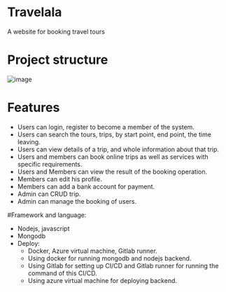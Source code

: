 # Travelala
A website for booking travel tours

# Project structure
![image](https://user-images.githubusercontent.com/49335373/199671731-8a10a37f-f094-4f0a-a8c0-1d758c88f318.png)

# Features

- Users can login, register to become a member of the system.
- Users can search the tours, trips, by start point, end point, the time leaving.
- Users can view details of a trip, and whole information about that trip. 
- Users and members can book online trips as well as services with specific  requirements.
- Users and Members can view the result of the booking operation.
- Members can edit his profile.
- Members can add a bank account for payment.
- Admin can CRUD  trip.
- Admin can manage the booking of users.

#Framework and language: 

- Nodejs, javascript
-	Mongodb
- Deploy:
  -	Docker, Azure virtual machine, Gitlab runner.
  - Using docker for running mongodb and nodejs backend.
  - Using Gitlab for setting up CI/CD and Gitlab runner for running the command of this CI/CD.
  - Using azure virtual machine for deploying backend.
